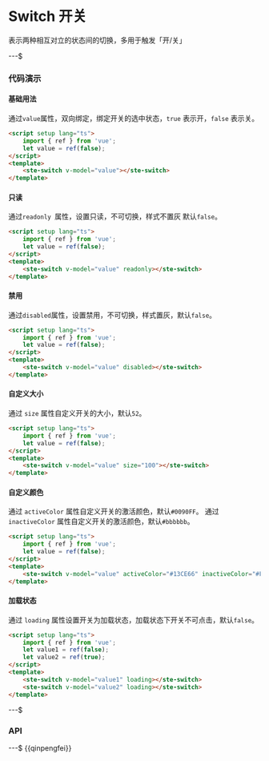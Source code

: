 # Switch 开关

表示两种相互对立的状态间的切换，多用于触发「开/关」

---$

### 代码演示

#### 基础用法

通过`value`属性，双向绑定，绑定开关的选中状态，`true` 表示开，`false` 表示关。

```html
<script setup lang="ts">
    import { ref } from 'vue';
    let value = ref(false);
</script>
<template>
    <ste-switch v-model="value"></ste-switch>
</template>
```

#### 只读

通过`readonly `属性，设置只读，不可切换，样式不置灰 默认`false`。

```html
<script setup lang="ts">
    import { ref } from 'vue';
    let value = ref(false);
</script>
<template>
    <ste-switch v-model="value" readonly></ste-switch>
</template>
```

#### 禁用

通过`disabled`属性，设置禁用，不可切换，样式置灰，默认`false`。

```html
<script setup lang="ts">
    import { ref } from 'vue';
    let value = ref(false);
</script>
<template>
    <ste-switch v-model="value" disabled></ste-switch>
</template>
```

#### 自定义大小

通过 `size` 属性自定义开关的大小，默认`52`。

```html
<script setup lang="ts">
    import { ref } from 'vue';
    let value = ref(false);
</script>
<template>
    <ste-switch v-model="value" size="100"></ste-switch>
</template>
```

#### 自定义颜色

通过 `activeColor` 属性自定义开关的激活颜色，默认`#0090FF`。
通过 `inactiveColor` 属性自定义开关的激活颜色，默认`#bbbbbb`。

```html
<script setup lang="ts">
    import { ref } from 'vue';
    let value = ref(false);
</script>
<template>
    <ste-switch v-model="value" activeColor="#13CE66" inactiveColor="#FF4949"></ste-switch>
</template>
```

#### 加载状态

通过 `loading` 属性设置开关为加载状态，加载状态下开关不可点击，默认`false`。

```html
<script setup lang="ts">
    import { ref } from 'vue';
    let value1 = ref(false);
    let value2 = ref(true);
</script>
<template>
    <ste-switch v-model="value1" loading></ste-switch>
    <ste-switch v-model="value2" loading></ste-switch>
</template>
```

---$

### API

<!-- props -->

---$
{{qinpengfei}}

